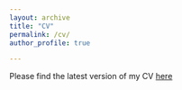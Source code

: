 ```yaml
---
layout: archive
title: "CV"
permalink: /cv/
author_profile: true

---
```


Please find the latest version of my CV [here](https://siqi-pei.github.io/files/resume_siqipei.pdf)

